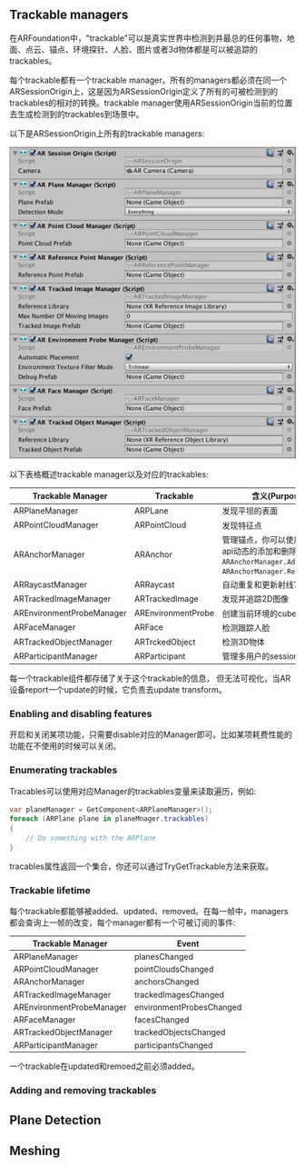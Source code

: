 ## Trackable managers

在ARFoundation中，"trackable"可以是真实世界中检测到并最总的任何事物，地面、点云、锚点、环境探针、人脸、图片或者3d物体都是可以被追踪的trackables。

每个trackable都有一个trackable manager。所有的managers都必须在同一个ARSessionOrigin上，这是因为ARSessionOrigin定义了所有的可被检测到的trackables的相对的转换。trackable manager使用ARSessionOrigin当前的位置去生成检测到的trackables到场景中。

以下是ARSessionOrigin上所有的trackable managers:

![](media/ar-session-origin-with-managers.png)

以下表格概述trackable manager以及对应的trackables:

| Trackable Manager | Trackable | 含义(Purpose) | 
| -- | -- | -- |
| ARPlaneManager | ARPLane | 发现平坦的表面 |
| ARPointCloudManager | ARPointCloud | 发现特征点 |
| ARAnchorManager | ARAnchor | 管理锚点，你可以使用如下的api动态的添加和删除它们:<br>`ARAnchorManager.AddAnchor` <br>`ARAnchorManager.RemoveAnchor` |
| ARRaycastManager | ARRaycast | 自动重复和更新射线? |
| ARTrackedImageManager | ARTrackedImage | 发现并追踪2D图像 |
| AREnvironmentProbeManager | AREnvironmentProbe | 创建当前环境的cubemap |
| ARFaceManager | ARFace | 检测跟踪人脸 | 
| ARTrackedObjectManager | ARTrckedObject | 检测3D物体 | 
| ARParticipantManager | ARParticipant | 管理多用户的session |

每一个trackable组件都存储了关于这个trackable的信息，
但无法可视化，当AR设备report一个update的时候，它负责去update transform。

### Enabling and disabling features

开启和关闭某项功能，只需要disable对应的Manager即可。比如某项耗费性能的功能在不使用的时候可以关闭。

### Enumerating trackables

Tracables可以使用对应Manager的trackables变量来读取遍历，例如:
```C#
var planeManager = GetComponent<ARPlaneManager>();
foreach (ARPlane plane in planeMnager.trackables)
{
    // Do something with the ARPlane
}
```

tracables属性返回一个集合，你还可以通过TryGetTrackable方法来获取。

### Trackable lifetime

每个trackable都能够被added、updated、removed。在每一帧中，managers都会查询上一帧的改变，每个manager都有一个可被订阅的事件:

| Trackable Manager | Event | 
| -- | -- |
| ARPlaneManager | planesChanged |
| ARPointCloudManager | pointCloudsChanged |
| ARAnchorManager | anchorsChanged |
| ARTrackedImageManager	| trackedImagesChanged |
| AREnvironmentProbeManager	| environmentProbesChanged |
| ARFaceManager	| facesChanged |
| ARTrackedObjectManager | trackedObjectsChanged |
| ARParticipantManager | participantsChanged |

一个trackable在updated和remoed之前必须added。

### Adding and removing trackables

## Plane Detection

## Meshing [](#mesh)